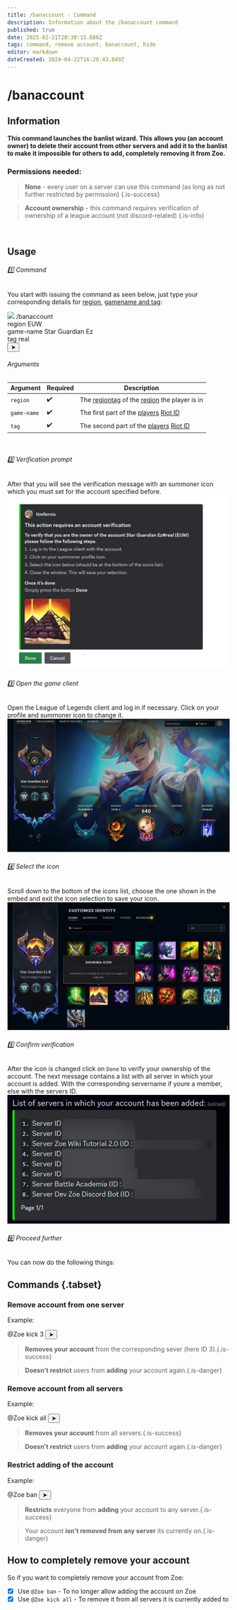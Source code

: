 ```yaml
---
title: /banaccount - Command
description: Information about the /banaccount command
published: true
date: 2025-02-21T20:38:15.686Z
tags: command, remove account, banaccount, hide
editor: markdown
dateCreated: 2024-04-22T16:28:43.849Z
---
```


# /banaccount
## Information
**This command launches the banlist wizard. This allows you (an account owner) to delete their account from other servers and add it to the banlist to make it impossible for others to add, completely removing it from Zoe.**

### Permissions needed:
>**None** - every user on a server can use this command (as long as not further restricted by permission) {.is-success}

>**Account ownership** - this command requires verification of ownership of a league account (not discord-related) {.is-info}

<br>

## Usage
###### :one: Command
You start with issuing the command as seen below, just type your corresponding details for [region](/en/terms/region), [gamename and tag](/en/terms/riotid):
<div class="discord-preview">
    <div class="dcp-chatbar">
        <img src="/zoe_logo.png" class="dcp-avatar">
        <span class="dcp-command">/banaccount</span>
        <div class="dcp-args">
            </div>
          <div class="dcp-arg">
                <span class="dcp-arg-label">region</span>
                <span class="dcp-arg-value">EUW</span>
            </div>
          <div class="dcp-arg">
                <span class="dcp-arg-label">game-name</span>
                <span class="dcp-arg-value">Star Guardian Ez</span>
            </div>
          <div class="dcp-arg">
                <span class="dcp-arg-label">tag</span>
                <span class="dcp-arg-value">real</span>
            </div>
        <button class="dcp-send-btn">&#10148;</button> 
    </div>
</div>

###### Arguments
| Argument | Required | Description |
|----------|----------|-------------|
| `region` | :heavy_check_mark: | The [regiontag](/en/terms/region) of the [region](/en/terms/region) the player is in |
| `game-name` | :heavy_check_mark: | The first part of the [players](/en/terms/player) [Riot ID](/en/terms/riotid) |
| `tag` | :heavy_check_mark: | The second part of the [players](/en/terms/player) [Riot ID](/en/terms/riotid) |
<br>

###### :two: Verification prompt
After that you will see the verification message with an summoner icon which you must set for the account specified before.
![](/img/commands/verification_promt.png)
<br>

###### :three: Open the game client
Open the League of Legends client and log in if necessary. Click on your profile and summoner icon to change it.
![](/img/commands/client_profile.png)
<br>

###### :four: Select the icon
Scroll down to the bottom of the icons list, choose the one shown in the embed and exit the icon selection to save your icon.
![](/img/commands/client_icons.png)
<br>

###### :five: Confirm verification
After the icon is changed click on `Done` to verify your ownership of the account. The next message contains a list with all server in which your account is added. With the corresponding servername if youre a member, else with the servers ID.
![](/img/commands/banaccount_servers.png)
<br>

###### :six: Proceed further
You can now do the following things: <br>

## Commands {.tabset}
### Remove account from one server
Example:
<div class="discord-preview">
    <div class="dcp-chatbar">
                <span class="dcp-mention">@Zoe</span>&nbsp;kick 3
        <button class="dcp-send-btn">&#10148;</button> 
    </div>
</div>

>**Removes your account** from the corresponding sever (here ID 3).{.is-success} 

>**Doesn't restrict** users from **adding** your account again.{.is-danger}

### Remove account from all servers
Example:
<div class="discord-preview">
    <div class="dcp-chatbar">
                <span class="dcp-mention">@Zoe</span>&nbsp;kick all
        <button class="dcp-send-btn">&#10148;</button> 
    </div>
</div>

>**Removes your account** from all servers.{.is-success} 

>**Doesn't restrict** users from **adding** your account again.{.is-danger}

### Restrict adding of the account
Example:
<div class="discord-preview">
    <div class="dcp-chatbar">
                <span class="dcp-mention">@Zoe</span>&nbsp;ban
        <button class="dcp-send-btn">&#10148;</button> 
    </div>
</div>

>**Restricts** everyone from **adding** your account to any server.{.is-success} 

>Your account **isn't removed from any server** its currently on.{.is-danger}

## How to completely remove your account
So if you want to completely remove your account from Zoe:
- [x] Use `@Zoe ban` - To no longer allow adding the account on Zoe 
- [x] Use `@Zoe kick all` - To remove it from all servers it is currently added to